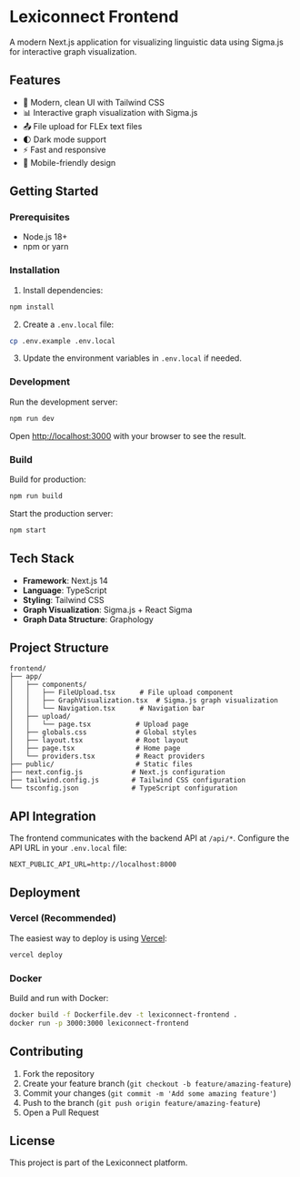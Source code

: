 # Lexiconnect Frontend

A modern Next.js application for visualizing linguistic data using Sigma.js for interactive graph visualization.

## Features

- 🎨 Modern, clean UI with Tailwind CSS
- 📊 Interactive graph visualization with Sigma.js
- 📤 File upload for FLEx text files
- 🌓 Dark mode support
- ⚡ Fast and responsive
- 📱 Mobile-friendly design

## Getting Started

### Prerequisites

- Node.js 18+
- npm or yarn

### Installation

1. Install dependencies:

```bash
npm install
```

2. Create a `.env.local` file:

```bash
cp .env.example .env.local
```

3. Update the environment variables in `.env.local` if needed.

### Development

Run the development server:

```bash
npm run dev
```

Open [http://localhost:3000](http://localhost:3000) with your browser to see the result.

### Build

Build for production:

```bash
npm run build
```

Start the production server:

```bash
npm start
```

## Tech Stack

- **Framework**: Next.js 14
- **Language**: TypeScript
- **Styling**: Tailwind CSS
- **Graph Visualization**: Sigma.js + React Sigma
- **Graph Data Structure**: Graphology

## Project Structure

```
frontend/
├── app/
│   ├── components/
│   │   ├── FileUpload.tsx      # File upload component
│   │   ├── GraphVisualization.tsx  # Sigma.js graph visualization
│   │   └── Navigation.tsx      # Navigation bar
│   ├── upload/
│   │   └── page.tsx           # Upload page
│   ├── globals.css            # Global styles
│   ├── layout.tsx             # Root layout
│   ├── page.tsx               # Home page
│   └── providers.tsx          # React providers
├── public/                    # Static files
├── next.config.js            # Next.js configuration
├── tailwind.config.js        # Tailwind CSS configuration
└── tsconfig.json             # TypeScript configuration
```

## API Integration

The frontend communicates with the backend API at `/api/*`. Configure the API URL in your `.env.local` file:

```
NEXT_PUBLIC_API_URL=http://localhost:8000
```

## Deployment

### Vercel (Recommended)

The easiest way to deploy is using [Vercel](https://vercel.com):

```bash
vercel deploy
```

### Docker

Build and run with Docker:

```bash
docker build -f Dockerfile.dev -t lexiconnect-frontend .
docker run -p 3000:3000 lexiconnect-frontend
```

## Contributing

1. Fork the repository
2. Create your feature branch (`git checkout -b feature/amazing-feature`)
3. Commit your changes (`git commit -m 'Add some amazing feature'`)
4. Push to the branch (`git push origin feature/amazing-feature`)
5. Open a Pull Request

## License

This project is part of the Lexiconnect platform.
